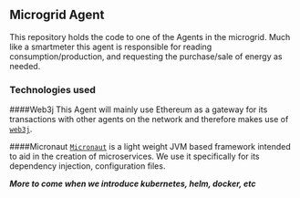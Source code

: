 ## Microgrid Agent
This repository holds the code to one of the Agents in the microgrid. Much like a smartmeter 
this agent is responsible for reading consumption/production, and requesting the purchase/sale of energy as needed. 

### Technologies used 

####Web3j
This Agent will mainly use Ethereum as a gateway for its transactions with other agents on the 
network and therefore makes use of [``web3j``](https://docs.web3j.io/4.8.7/). <br>

####Micronaut
[``Micronaut``](https://micronaut.io) is a light weight JVM based framework intended to aid in the creation of microservices. We use it specifically for 
its dependency injection, configuration files. 

***More to come when we introduce kubernetes, helm, docker, etc***


